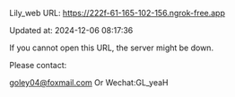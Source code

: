 Lily_web URL: https://222f-61-165-102-156.ngrok-free.app

Updated at: 2024-12-06 08:17:36

If you cannot open this URL, the server might be down.

Please contact: 

goley04@foxmail.com Or Wechat:GL_yeaH